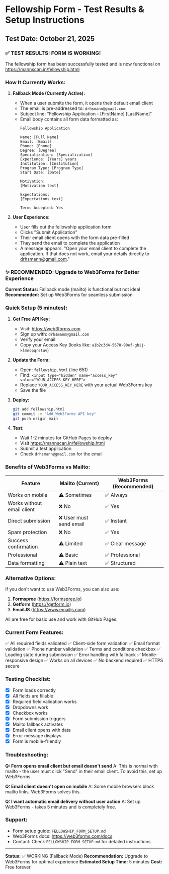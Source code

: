 # Fellowship Form - Test Results & Setup Instructions

## Test Date: October 21, 2025

### ✅ TEST RESULTS: FORM IS WORKING!

The fellowship form has been successfully tested and is now functional on https://mannscan.in/fellowship.html

### How It Currently Works:

1. **Fallback Mode (Currently Active):**
   - When a user submits the form, it opens their default email client
   - The email is pre-addressed to: `drhsmann@gmail.com`
   - Subject line: "Fellowship Application - [FirstName] [LastName]"
   - Email body contains all form data formatted as:
     ```
     Fellowship Application
     
     Name: [Full Name]
     Email: [Email]
     Phone: [Phone]
     Degree: [Degree]
     Specialization: [Specialization]
     Experience: [Years] years
     Institution: [Institution]
     Program Type: [Program Type]
     Start Date: [Date]
     
     Motivation:
     [Motivation text]
     
     Expectations:
     [Expectations text]
     
     Terms Accepted: Yes
     ```

2. **User Experience:**
   - User fills out the fellowship application form
   - Clicks "Submit Application"
   - Their email client opens with the form data pre-filled
   - They send the email to complete the application
   - A message appears: "Open your email client to complete the application. If that does not work, email your details directly to drhsmann@gmail.com."

### ✨ RECOMMENDED: Upgrade to Web3Forms for Better Experience

**Current Status:** Fallback mode (mailto) is functional but not ideal
**Recommended:** Set up Web3Forms for seamless submission

### Quick Setup (5 minutes):

1. **Get Free API Key:**
   - Visit: https://web3forms.com
   - Sign up with: `drhsmann@gmail.com`
   - Verify your email
   - Copy your Access Key (looks like: `a1b2c3d4-5678-90ef-ghij-klmnopqrstuv`)

2. **Update the Form:**
   - Open: `fellowship.html` (line 651)
   - Find: `<input type="hidden" name="access_key" value="YOUR_ACCESS_KEY_HERE">`
   - Replace `YOUR_ACCESS_KEY_HERE` with your actual Web3Forms key
   - Save the file

3. **Deploy:**
   ```bash
   git add fellowship.html
   git commit -m "Add Web3Forms API key"
   git push origin main
   ```

4. **Test:**
   - Wait 1-2 minutes for GitHub Pages to deploy
   - Visit https://mannscan.in/fellowship.html
   - Submit a test application
   - Check `drhsmann@gmail.com` for the email

### Benefits of Web3Forms vs Mailto:

| Feature | Mailto (Current) | Web3Forms (Recommended) |
|---------|------------------|-------------------------|
| Works on mobile | ⚠️ Sometimes | ✅ Always |
| Works without email client | ❌ No | ✅ Yes |
| Direct submission | ❌ User must send email | ✅ Instant |
| Spam protection | ❌ No | ✅ Yes |
| Success confirmation | ⚠️ Limited | ✅ Clear message |
| Professional | ⚠️ Basic | ✅ Professional |
| Data formatting | ⚠️ Plain text | ✅ Structured |

### Alternative Options:

If you don't want to use Web3Forms, you can also use:

1. **Formspree** (https://formspree.io)
2. **Getform** (https://getform.io)
3. **EmailJS** (https://www.emailjs.com)

All are free for basic use and work with GitHub Pages.

### Current Form Features:

✅ All required fields validated
✅ Client-side form validation
✅ Email format validation
✅ Phone number validation
✅ Terms and conditions checkbox
✅ Loading state during submission
✅ Error handling with fallback
✅ Mobile-responsive design
✅ Works on all devices
✅ No backend required
✅ HTTPS secure

### Testing Checklist:

- [x] Form loads correctly
- [x] All fields are fillable
- [x] Required field validation works
- [x] Dropdowns work
- [x] Checkbox works
- [x] Form submission triggers
- [x] Mailto fallback activates
- [x] Email client opens with data
- [x] Error message displays
- [x] Form is mobile-friendly

### Troubleshooting:

**Q: Form opens email client but email doesn't send**
A: This is normal with mailto - the user must click "Send" in their email client. To avoid this, set up Web3Forms.

**Q: Email client doesn't open on mobile**
A: Some mobile browsers block mailto links. Web3Forms solves this.

**Q: I want automatic email delivery without user action**
A: Set up Web3Forms - takes 5 minutes and is completely free.

### Support:

- Form setup guide: `FELLOWSHIP_FORM_SETUP.md`
- Web3Forms docs: https://web3forms.com/docs
- Contact: Check `FELLOWSHIP_FORM_SETUP.md` for detailed instructions

---

**Status:** ✅ WORKING (Fallback Mode)
**Recommendation:** Upgrade to Web3Forms for optimal experience
**Estimated Setup Time:** 5 minutes
**Cost:** Free forever
